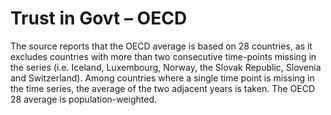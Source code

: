 # Trust in Govt – OECD

The source reports that the OECD average is based on 28 countries, as it excludes countries with more than two consecutive time-points missing in the series (i.e. Iceland, Luxembourg, Norway, the Slovak Republic, Slovenia and Switzerland). Among countries where a single time point is missing in the time series, the average of the two adjacent years is taken. The OECD 28 average is population-weighted.